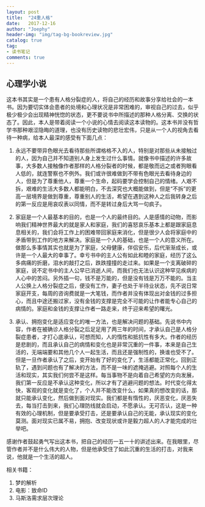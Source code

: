 ```yaml
---
layout: post
title:  "24重人格"
date:   2017-12-16
author: "Joephy"
header-img: "img/tag-bg-bookreview.jpg"
catalog: true
tag:
- 读书笔记 
comments: true
---
```

心理学小说
-----------

这本书其实是一个患有人格分裂症的人，将自己的经历和故事分享给社会的一本书。因为要切实体会患者的处境和心理状况是非常困难的，审视自己的过去，似乎极少极少会出现精神恍惚的状态，更不要说书中所描述的那种人格分离、交换的状态了。因此，本人是带着阅读一个小说的心情去阅读这本读物的。这本书并没有哲学书那种艰涩隐晦的道理，也没有历史读物的悲壮宏伟，只是从一个人的视角去看待一种病，给本人最深的感受有下面几点：

1. 永远不要带异色眼光去看待那些所谓格格不入的人，特别是对那些从未接触过的人，因为自己并不知道别人身上发生过什么事情。就像书中描述的许多故事，大多数人接触像作者那样的人格分裂者的时候，都是敬而远之或者狗眼看人低的，就连警察也不例外。我们或许很难做到不带有色眼光去看待身边的人，但是为了尊重他人，尊重一个生命，起码要学会控制自己的情绪。人艰不拆，艰难的生活大多数人都能明白，不去深究也大概能做到，但是“不拆”的更高一层境界是做到尊重，尊重别人的生活，希望在遇到这种人之后我转身之后的第一反应是用哀叹表以同情，而不是转过身后大骂一句疯子。

2. 家庭是一个人最基本的目的，也是一个人的最终目的。人是感情的动物，而影响我们精神世界最大的就是家人和家庭，我们的喜怒哀乐基本上都是跟家庭息息相关的，我们会将工作上的困难带回家庭来消化，但是很少人会将家庭中的矛盾带到工作的地方来解决。家庭是一个人的基础，也是一个人的意义所在。做那么多事情其实也就是为了家庭，父母健康，伴侣安乐，后代渐渐成长，或许是一个人最大的幸事了。幸亏书中的主人公有如此和睦的家庭，经历了这么多病痛的折磨，泪水的敲打之后，跌跌撞撞的走过来。如果是一个支离破碎的家庭，说不定书中的主人公早已消逝人间，而我们也无法认识这种罕见疾病的人心中的苦闷。另外插一句，钱不是万能的，但是没有钱是万万不能的。当主人公换上人格分裂症之后，便没有工作，妻子也处于半待业状态，先不说日常家庭开支，每周的咨询费就是一大笔钱，而作者并没有体现出对金钱的过多担心，而且中途还搬过家，没有金钱的支撑是完全不可能的让作者能专心自己的病情的。家庭和金钱的支撑让作者一路走来，终于迎来希望的曙光。

3. 承认、拥抱变化是适应变化的唯一方法，也是解决问题的基础。先说书中内容，作者在被确诊人格分裂之后足足用了两三年的时间，才承认自己是人格分裂症患者，才打心底承认，可想而知，人的惰性和抵抗性有多大。作者的经历是悲剧的，而且承认自己的病情和变化也是非常沉重的一件事，本来是自己生活的，无端端要和其他几个人一起生活，而且还是强制性的，换谁也受不了。但是一旦作者承认了之后，变开始有了好的变化了，生活都能正常化，回到正轨了，遇到问题也有了解决的方法，而不是一味的遮掩逃避。对照每个人的生活和现实，其实我们何尝不是这样。每当事物不是向着自己希望的方向发展，我们第一反应是不承认这种变化，所以才有了逃避问题的想法。时代变化得太快，客观的变化就是变化了，个人并不能改变什么，如果真的想改变的话，那就只能承认变化，然后做到面对现实。我们都是有惰性的，厌恶变化，厌恶失去，每当打击到来，我们心理防线就会启动，不愿承认。无可否认，这是一种有效的心理机制，但是要承受打击，还是要承认自己的无能，承认现实的变化莫测。面对现实已属不易，拥抱、改变现状或许是毅力超人的人才能完成的壮举吧。


感谢作者鼓起勇气写出这本书，把自己的经历一五一十的讲述出来。在我眼里，尽管作者并不是什么伟大的人物，但是他承受住了如此沉重的生活的打击，对我来说，他就是一个生活的超人。


相关书籍：
1. 梦的解析
2. 电影：致命ID
3. 马斯洛需求层次理论


